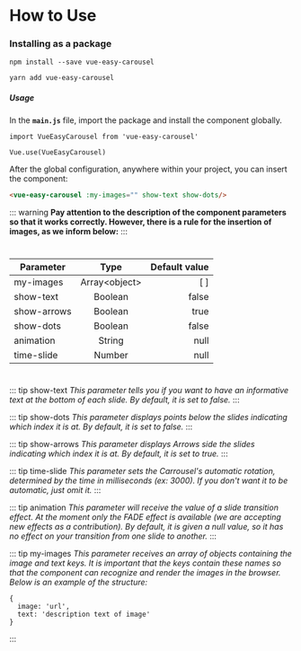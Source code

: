 # How to Use

### Installing as a package

```
npm install --save vue-easy-carousel
 
yarn add vue-easy-carousel
```

##### Usage

In the **`main.js`** file, import the package and install the component globally.

```
import VueEasyCarousel from 'vue-easy-carousel'

Vue.use(VueEasyCarousel)
```

After the global configuration, anywhere within your project, you can insert the component:

```html
<vue-easy-carousel :my-images="" show-text show-dots/>
```

::: warning
**Pay attention to the description of the component parameters so that it works correctly. However, there is a rule for
the insertion of images, as we inform below:**
:::

#
| Parameter          |        Type         |   Default value |
|--------------------|:-------------------:|----------------:|
| my-images          | Array&lt;object&gt; |             [ ] |
| show-text          |       Boolean       |           false |
| show-arrows        |       Boolean       |            true |
| show-dots          |       Boolean       |           false |
| animation          |       String        |            null |
| time-slide         |       Number        |            null |

#
::: tip show-text
_This parameter tells you if you want to have an informative text at the bottom of each slide. By default, it is set to false._
:::

::: tip show-dots
_This parameter displays points below the slides indicating which index it is at. By default, it is set to false._
:::

::: tip show-arrows
_This parameter displays Arrows side the slides indicating which index it is at. By default, it is set to true._
:::

::: tip time-slide
_This parameter sets the Carrousel's automatic rotation, determined by the time in milliseconds (ex: 3000). If you don't want it to be automatic, just omit it._
:::

::: tip animation
_This parameter will receive the value of a slide transition effect. At the moment only the FADE effect is available (we are accepting new effects as a contribution). By default, it is given a null value, so it has no effect on your transition from one slide to another._
:::

::: tip my-images
_This parameter receives an array of objects containing the image and text keys. It is important that the keys contain these names so that the component can recognize and render the images in the browser. Below is an example of the structure:_
```
{
  image: 'url',
  text: 'description text of image'
}
```
:::
